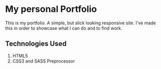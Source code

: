 My personal Portfolio
======================

This is my portfolio. A simple, but slick looking responsive site.  I've made this in order to showcase what I can do and to find 
work.

## Technologies Used
1. HTML5
2. CSS3 and SASS Preprocessor


